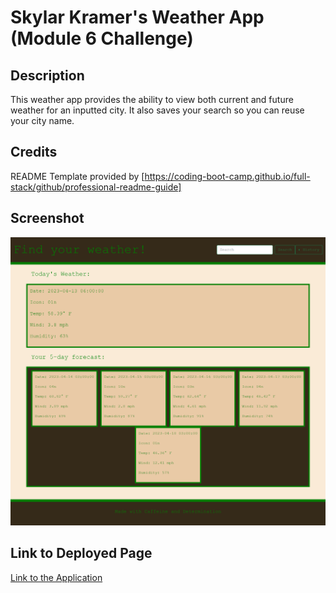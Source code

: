 # Skylar Kramer's Weather App (Module 6 Challenge)

## Description

This weather app provides the ability to view both current and future weather for an inputted city. It also saves your search so you can reuse your city name.

## Credits

README Template provided by [https://coding-boot-camp.github.io/full-stack/github/professional-readme-guide]

## Screenshot

![screenshot of deployed website](assets/images/xyrillasc.github.io_weather-search-mod6-xyrilla_(Nest%20Hub%20Max).png)

## Link to Deployed Page

[Link to the Application](https://xyrillasc.github.io/weather-search-mod6-xyrilla/)